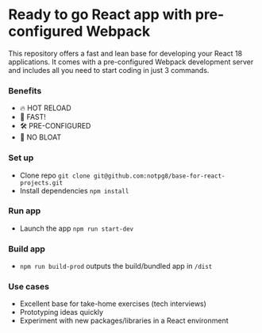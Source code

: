 # Ready to go React app with pre-configured Webpack

This repository offers a fast and lean base for developing your React 18 applications. It comes with a pre-configured Webpack development server and includes all you need to start coding in just 3 commands.

### Benefits

- 🔥 HOT RELOAD
- 🚀 FAST!
- 🛠 PRE-CONFIGURED
- 🌱 NO BLOAT

### Set up

- Clone repo `git clone git@github.com:notpg8/base-for-react-projects.git`
- Install dependencies `npm install`

### Run app

- Launch the app `npm run start-dev`

### Build app

- `npm run build-prod` outputs the build/bundled app in `/dist`

### Use cases

- Excellent base for take-home exercises (tech interviews)
- Prototyping ideas quickly
- Experiment with new packages/libraries in a React environment
